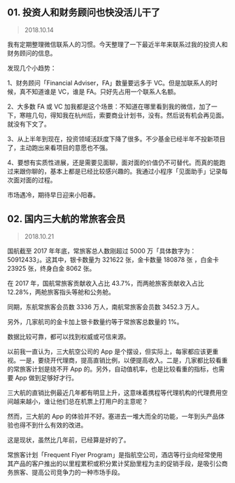 ## 01. 投资人和财务顾问也快没活儿干了
> 2018.10.14

我有定期整理微信联系人的习惯。今天整理了一下最近半年来联系过我的投资人和财务顾问的信息。

发现几个小趋势：

1、财务顾问「Financial Adviser，FA」数量要远多于 VC。但是加联系人的时候，真不知道谁是 VC，谁是 FA。只好先占用一个联系人名额。

2、大多数 FA 或 VC 加我都是这个场景：不知道在哪里看到我的微信，加了一下，寒暄几句，得知我在杭州后，索要商业计划书，没有。然后说有机会再见面。就没有下文了。

3、从上半年到现在，投资领域活跃度下降了很多。不少基金已经半年不投新项目了，主动跑出来看项目的意愿也不强。

4、要想有实质性进展，还是需要见面聊，面对面的价值仍不可替代。而真的能跑过来跟你聊的，基本上都是已经比较感兴趣的。我通过小程序「见面助手」记录每次面对面的过程。

市场遇冷，期待早日迎来小阳春。

## 02. 国内三大航的常旅客会员
> 2018.10.21

国航截至 2017 年年底，常旅客总人数刚超过 5000 万「具体数字为：50912433」。这其中，银卡数量为 321622 张，金卡数量 180878 张 ，白金卡 23925 张，终身白金 8062 张。

在 2017 年，国航常旅客贡献收入占比 43.7%，而两舱旅客贡献收入占比 12.28%，两舱旅客指头等舱和公务舱。

同期，东航常旅客会员数 3336 万人，南航常旅客会员数 3452.3 万人。

另外，几家航司的金卡加上银卡数量约等于常旅客总数量的 1%。

数据比较可靠，都可以找到权威或可信来源。

以前我一直认为，三大航空公司的 App 是个摆设，但实际上，每家都应该更重视。一是，要绕开代理商，提高直销比例，以便提高收入。二是，几家都比较看重的常旅客计划是绕不开 App 的。另外，自动值机率，也是比较看重的指标，也需要 App 做到足够好才行。

三大航的直销比例最近几年都有明显上升，这意味着携程等代理机构的代理费用空间越来越小，谁让他们总在机票上打用户的主意呢？

然而，三大航的 App 的体验并不好。塞进去一堆大而全的功能，一年到头产品体验也得不到什么有效的改进。

这是现状，虽然比几年前，已经算是好的了。

常旅客计划「Frequent Flyer Program」是指航空公司，酒店等行业向经常使用其产品的客户推出的以里程累积或积分累计奖励里程为主的促销手段，是吸引公商务旅客、提高公司竞争力的一种市场手段。
